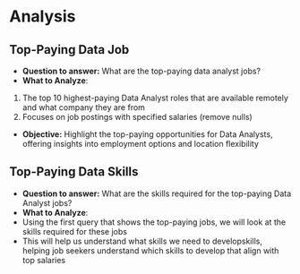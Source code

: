 # Analysis
## Top-Paying Data Job
- **Question to answer:** What are the top-paying data analyst jobs?<br /> 
- **What to Analyze**: <br /> 
1. The top 10 highest-paying Data Analyst roles that are available remotely
and what company they are from<br /> 
2. Focuses on job postings with specified salaries (remove nulls)<br /> 
- **Objective:** Highlight the top-paying opportunities for Data Analysts, offering insights into employment options and location flexibility <br /> 


## Top-Paying Data Skills
- **Question to answer:** What are the skills required for the top-paying Data Analyst jobs?
- **What to Analyze**: <br />
 - Using the first query that shows the top-paying jobs, we will look at the skills required for these jobs
 - This will help us understand what skills we need to developskills, helping job seekers understand which skills to develop that align with top salaries